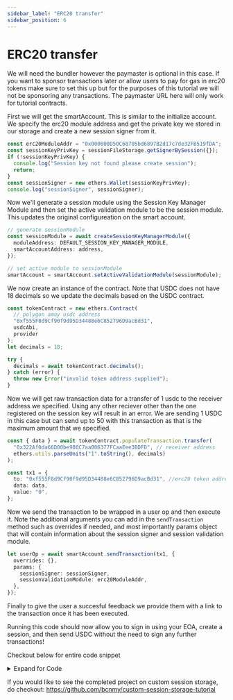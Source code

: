 ```yaml
---
sidebar_label: "ERC20 transfer"
sidebar_position: 6
---
```


# ERC20 transfer

We will need the bundler however the paymaster is optional in this case. If you want to sponsor transactions later or allow users to pay for gas in erc20 tokens make sure to set this up but for the purposes of this tutorial we will not be sponsoring any transactions. The paymaster URL here will only work for tutorial contracts.

First we will get the smartAccount. This is similar to the initialize account.
We specify the erc20 module address and get the private key we stored in our storage and create a new session signer from it.

```typescript
const erc20ModuleAddr = "0x000000D50C68705bd6897B2d17c7de32FB519fDA";
const sessionKeyPrivKey = sessionFileStorage.getSignerBySession({});
if (!sessionKeyPrivKey) {
  console.log("Session key not found please create session");
  return;
}
const sessionSigner = new ethers.Wallet(sessionKeyPrivKey);
console.log("sessionSigner", sessionSigner);
```

Now we'll generate a session module using the Session Key Manager Module and then set the active validation module to be the session module. This updates the original configureation on the smart account.

```typescript
// generate sessionModule
const sessionModule = await createSessionKeyManagerModule({
  moduleAddress: DEFAULT_SESSION_KEY_MANAGER_MODULE,
  smartAccountAddress: address,
});

// set active module to sessionModule
smartAccount = smartAccount.setActiveValidationModule(sessionModule);
```

We now create an instance of the contract. Note that USDC does not have 18 decimals so we update the decimals based on the USDC contract.

```typescript
const tokenContract = new ethers.Contract(
  // polygon amoy usdc address
  "0xf555F8d9Cf90f9d95D34488e6C852796D9acBd31",
  usdcAbi,
  provider
);
let decimals = 18;

try {
  decimals = await tokenContract.decimals();
} catch (error) {
  throw new Error("invalid token address supplied");
}
```

Now we will get raw transaction data for a transfer of 1 usdc to the receiver address we specified. Using any other reciever other than the one registered on the session key will result in an error. We are sending 1 USDC in this case but can send up to 50 with this transaction as that is the maximum amount that we specified.

```typescript
const { data } = await tokenContract.populateTransaction.transfer(
  "0x322Af0da66D00be980C7aa006377FCaaEee3BDFD", // receiver address
  ethers.utils.parseUnits("1".toString(), decimals)
);

const tx1 = {
  to: "0xf555F8d9Cf90f9d95D34488e6C852796D9acBd31", //erc20 token address
  data: data,
  value: "0",
};
```

Now we send the transaction to be wrapped in a user op and then execute it. Note the additional arguments you can add in the `sendTransaction` method such as overrides if needed, and most importantly params object that will contain information about the session signer and session validation module.

```typescript
let userOp = await smartAccount.sendTransaction(tx1, {
  overrides: {},
  params: {
    sessionSigner: sessionSigner,
    sessionValidationModule: erc20ModuleAddr,
  },
});
```

Finally to give the user a succesful feedback we provide them with a link to the transaction once it has been executed.

Running this code should now allow you to sign in using your EOA, create a session, and then send USDC without the need to sign any further transactions!

Checkout below for entire code snippet

<details>
<summary> Expand for Code </summary>

```typescript
import usdcAbi from "./usdcabi.json";
import { config } from "dotenv";
import {
  createSmartAccountClient,
  DEFAULT_SESSION_KEY_MANAGER_MODULE,
  createSessionKeyManagerModule,
} from "@biconomy/account";
import { Wallet, providers, ethers } from "ethers";

import { SessionFileStorage } from "./customSession";
config();

let smartAccount: BiconomySmartAccountV2;
let address: string;

const provider = new providers.JsonRpcProvider(
  "https://rpc-amoy.polygon.technology/"
);
const wallet = new Wallet(process.env.PRIVATE_KEY || "", provider);

async function createAccount() {
  let biconomySmartAccount = await createSmartAccountClient({
    signer: wallet,
    bundlerUrl,
    biconomyPaymasterApiKey: paymasterApiKey,
  });
  address = await biconomySmartAccount.getAccountAddress();
  console.log(address);
  smartAccount = biconomySmartAccount;

  return biconomySmartAccount;
}

const erc20Transfer = async (
  sessionFileStorage: SessionFileStorage,
  amount: string
) => {
  if (!address || !smartAccount) {
    console.log("Please connect wallet first");
    return;
  }
  try {
    const erc20ModuleAddr = "0x000000D50C68705bd6897B2d17c7de32FB519fDA";
    // get session key from file storage
    const sessionKeyPrivKey = await sessionFileStorage.getSignerBySession({});
    console.log("sessionKeyPrivKey", sessionKeyPrivKey);
    if (!sessionKeyPrivKey) {
      console.log("Session key not found please create session");
      return;
    }
    //@ts-ignore
    const sessionSigner = new ethers.Wallet(sessionKeyPrivKey);
    console.log("sessionSigner", sessionSigner);
    // generate sessionModule
    const sessionModule = await SessionKeyManagerModule.create({
      moduleAddress: DEFAULT_SESSION_KEY_MANAGER_MODULE,
      smartAccountAddress: address,
      sessionStorageClient: sessionFileStorage,
    });
    // set active module to sessionModule
    smartAccount = smartAccount.setActiveValidationModule(sessionModule);

    const tokenContract = new ethers.Contract(
      // polygon amoy usdc address
      "0xf555F8d9Cf90f9d95D34488e6C852796D9acBd31",
      usdcAbi,
      provider
    );
    let decimals = 18;

    try {
      decimals = await tokenContract.decimals();
    } catch (error) {
      throw new Error("invalid token address supplied");
    }
    const { data } = await tokenContract.populateTransaction.transfer(
      "0x322Af0da66D00be980C7aa006377FCaaEee3BDFD", // receiver address
      ethers.utils.parseUnits(amount, decimals)
    );

    // generate tx data to erc20 transfer
    const tx1 = {
      to: "0xf555F8d9Cf90f9d95D34488e6C852796D9acBd31", //erc20 token address
      data: data,
      value: "0",
    };

    // build user op
    // const ifModuleEnabled = await smartAccount.isModuleEnabled("")
    let userOpResponse = await smartAccount.sendTransaction(tx1, {
      params: {
        sessionSigner: sessionSigner,
        sessionValidationModule: erc20ModuleAddr,
      },
    });
    console.log("userOpHash", userOpResponse);
    const { receipt } = await userOpResponse.wait(1);
    console.log("txHash", receipt.transactionHash);
    const polygonScanlink = `https://www.oklink.com/amoy/tx/${receipt.transactionHash}`;
  } catch (err: any) {
    console.error(err);
  }
};

async function executeTransaction() {
  await createAccount();
  const sessionFileStorage: SessionFileStorage = new SessionFileStorage(
    address
  );
  await erc20Transfer(sessionFileStorage, "0.019");
  await erc20Transfer(sessionFileStorage, "0.018");
}

executeTransaction();
```

</details>

If you would like to see the completed project on custom session storage, do checkout: https://github.com/bcnmy/custom-session-storage-tutorial
